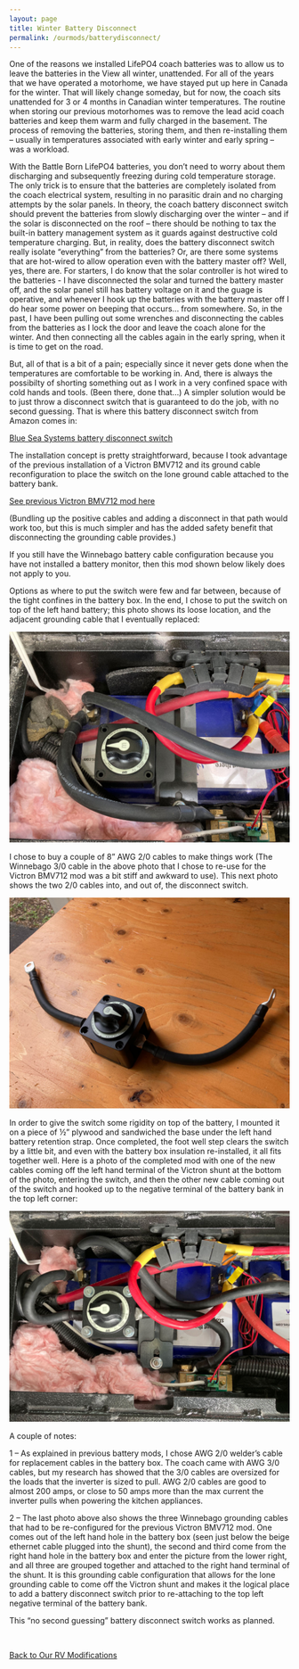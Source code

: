 ```yaml
---
layout: page
title: Winter Battery Disconnect
permalink: /ourmods/batterydisconnect/
---
```

One of the reasons we installed LifePO4 coach batteries was to allow us to leave the batteries in the View all winter, unattended.  For all of the years that we have operated a motorhome, we have stayed put up here in Canada for the winter.  That will likely change someday, but for now, the coach sits unattended for 3 or 4 months in Canadian winter temperatures.  The routine when storing our previous motorhomes was to remove the lead acid coach batteries and keep them warm and fully charged in the basement.  The process of removing the batteries, storing them, and then re-installing them – usually in temperatures associated with early winter and early spring – was a workload.

With the Battle Born LifePO4 batteries, you don’t need to worry about them discharging and subsequently freezing during cold temperature storage.  The only trick is to ensure that the batteries are completely isolated from the coach electrical system, resulting in no parasitic drain and no charging attempts by the solar panels.  In theory, the coach battery disconnect switch should prevent the batteries from slowly discharging over the winter – and if the solar is disconnected on the roof – there should be nothing to tax the built-in battery management system as it guards against destructive cold temperature charging.  But, in reality, does the battery disconnect switch really isolate “everything” from the batteries?  Or, are there some systems that are hot-wired to allow operation even with the battery master off?  Well, yes, there are.  For starters, I do know that the solar controller is hot wired to the batteries - I have disconnected the solar and turned the battery master off, and the solar panel still has battery voltage on it and the guage is operative, and whenever I hook up the batteries with the battery master off I do hear some power on beeping that occurs... from somewhere. So, in the past, I have been pulling out some wrenches and disconnecting the cables from the batteries as I lock the door and leave the coach alone for the winter.  And then connecting all the cables again in the early spring, when it is time to get on the road.

But, all of that is a bit of a pain; especially since it never gets done when the temperatures are comfortable to be working in.  And, there is always the possibilty of shorting something out as I work in a very confined space with cold hands and tools.  (Been there, done that...) A simpler solution would be to just throw a disconnect switch that is guaranteed to do the job, with no second guessing.  That is where this battery disconnect switch from Amazon comes in:

[Blue Sea Systems battery disconnect switch](https://www.amazon.ca/gp/product/B00558LSJE/ref=ppx_yo_dt_b_asin_title_o00_s00?ie=UTF8&psc=1)

The installation concept is pretty straightforward, because I took advantage of the previous installation of a Victron BMV712 and its ground cable reconfiguration to place the switch on the lone ground cable attached to the battery bank.  

[See previous Victron BMV712 mod here](/ourmods/batterymonitor/)

(Bundling up the positive cables and adding a disconnect in that path would work too, but this is much simpler and has the added safety benefit that disconnecting the grounding cable provides.)  

If you still have the Winnebago battery cable configuration because you have not installed a battery monitor, then this mod shown below likely does not apply to you.

Options as where to put the switch were few and far between, because of the tight confines in the battery box.  In the end, I chose to put the switch on top of the left hand battery; this photo shows its loose location, and the adjacent grounding cable that I eventually replaced:

<img src="/assets/webbattdisc3.jpg"/>

I chose to buy a couple of 8” AWG 2/0 cables to make things work  (The Winnebago 3/0 cable in the above photo that I chose to re-use for the Victron BMV712 mod was a bit stiff and awkward to use).  This next photo shows the two 2/0 cables into, and out of, the disconnect switch.

<img src="/assets/webbattdisc5.jpg"/>

In order to give the switch some rigidity on top of the battery, I mounted it on a piece of ½” plywood and sandwiched the base under the left hand battery retention strap.  Once completed, the foot well step clears the switch by a little bit, and even with the battery box insulation re-installed, it all fits together well.
Here is a photo of the completed mod with one of the new cables coming off the left hand terminal of the Victron shunt at the bottom of the photo, entering the switch, and then the other new cable coming out of the switch and hooked up to the negative terminal of the battery bank in the top left corner: 

<img src="/assets/webbattdisc6.jpg"/>

A couple of notes:

1 – As explained in previous battery mods, I chose AWG 2/0 welder’s cable for replacement cables in the battery box.  The coach came with AWG 3/0 cables, but my research has showed that the 3/0 cables are oversized for the loads that the inverter is sized to pull.  AWG 2/0 cables are good to almost 200 amps, or close to 50 amps more than the max current the inverter pulls when powering the kitchen appliances.

2 – The last photo above also shows the three Winnebago grounding cables that had to be re-configured for the previous Victron BMV712 mod.  One comes out of the left hand hole in the battery box (seen just below the beige ethernet cable plugged into the shunt), the second and third come from the right hand hole in the battery box and enter the picture from the lower right, and all three are grouped together and attached to the right hand terminal of the shunt.  It is this grounding cable configuration that allows for the lone grounding cable to come off the Victron shunt and makes it the logical place to add a battery disconnect switch prior to re-attaching to the top left negative terminal of the battery bank.

This “no second guessing” battery disconnect switch works as planned.

<br>

[Back to Our RV Modifications](/ourmods/)
